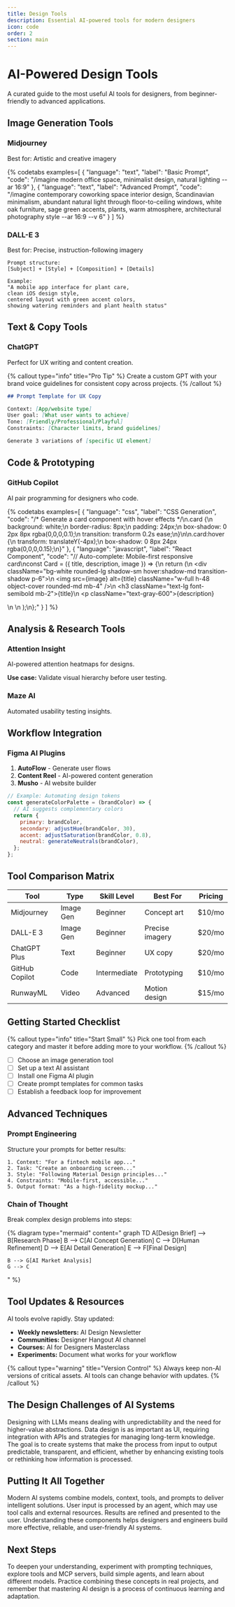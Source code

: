 ```yaml
---
title: Design Tools
description: Essential AI-powered tools for modern designers
icon: code
order: 2
section: main
---
```


# AI-Powered Design Tools

A curated guide to the most useful AI tools for designers, from beginner-friendly to advanced applications.

## Image Generation Tools

### Midjourney

Best for: Artistic and creative imagery

{% codetabs examples=[
  {
    "language": "text",
    "label": "Basic Prompt",
    "code": "/imagine modern office space, minimalist design, natural lighting --ar 16:9"
  },
  {
    "language": "text",
    "label": "Advanced Prompt",
    "code": "/imagine contemporary coworking space interior design, Scandinavian minimalism, abundant natural light through floor-to-ceiling windows, white oak furniture, sage green accents, plants, warm atmosphere, architectural photography style --ar 16:9 --v 6"
  }
] %}

### DALL-E 3

Best for: Precise, instruction-following imagery

```text
Prompt structure:
[Subject] + [Style] + [Composition] + [Details]

Example:
"A mobile app interface for plant care,
clean iOS design style,
centered layout with green accent colors,
showing watering reminders and plant health status"
```

## Text & Copy Tools

### ChatGPT

Perfect for UX writing and content creation.

{% callout type="info" title="Pro Tip" %}
Create a custom GPT with your brand voice guidelines for consistent copy across projects.
{% /callout %}

```markdown
## Prompt Template for UX Copy

Context: [App/website type]
User goal: [What user wants to achieve]
Tone: [Friendly/Professional/Playful]
Constraints: [Character limits, brand guidelines]

Generate 3 variations of [specific UI element]
```

## Code & Prototyping

### GitHub Copilot

AI pair programming for designers who code.

{% codetabs examples=[
  {
    "language": "css",
    "label": "CSS Generation",
    "code": "/* Generate a card component with hover effects */\n.card {\n  background: white;\n  border-radius: 8px;\n  padding: 24px;\n  box-shadow: 0 2px 8px rgba(0,0,0,0.1);\n  transition: transform 0.2s ease;\n}\n\n.card:hover {\n  transform: translateY(-4px);\n  box-shadow: 0 8px 24px rgba(0,0,0,0.15);\n}"
  },
  {
    "language": "javascript",
    "label": "React Component",
    "code": "// Auto-complete: Mobile-first responsive card\nconst Card = ({ title, description, image }) => {\n  return (\n    <div className=\"bg-white rounded-lg shadow-sm hover:shadow-md transition-shadow p-6\">\n      <img src={image} alt={title} className=\"w-full h-48 object-cover rounded-md mb-4\" />\n      <h3 className=\"text-lg font-semibold mb-2\">{title}</h3>\n      <p className=\"text-gray-600\">{description}</p>\n    </div>\n  );\n};"
  }
] %}

## Analysis & Research Tools

### Attention Insight

AI-powered attention heatmaps for designs.

**Use case:** Validate visual hierarchy before user testing.

### Maze AI

Automated usability testing insights.

## Workflow Integration

### Figma AI Plugins

1. **AutoFlow** - Generate user flows
2. **Content Reel** - AI-powered content generation
3. **Musho** - AI website builder

```javascript
// Example: Automating design tokens
const generateColorPalette = (brandColor) => {
  // AI suggests complementary colors
  return {
    primary: brandColor,
    secondary: adjustHue(brandColor, 30),
    accent: adjustSaturation(brandColor, 0.8),
    neutral: generateNeutrals(brandColor),
  };
};
```

## Tool Comparison Matrix

| Tool           | Type      | Skill Level  | Best For        | Pricing |
| -------------- | --------- | ------------ | --------------- | ------- |
| Midjourney     | Image Gen | Beginner     | Concept art     | $10/mo  |
| DALL-E 3       | Image Gen | Beginner     | Precise imagery | $20/mo  |
| ChatGPT Plus   | Text      | Beginner     | UX copy         | $20/mo  |
| GitHub Copilot | Code      | Intermediate | Prototyping     | $10/mo  |
| RunwayML       | Video     | Advanced     | Motion design   | $15/mo  |

## Getting Started Checklist

{% callout type="info" title="Start Small" %}
Pick one tool from each category and master it before adding more to your workflow.
{% /callout %}

- [ ] Choose an image generation tool
- [ ] Set up a text AI assistant
- [ ] Install one Figma AI plugin
- [ ] Create prompt templates for common tasks
- [ ] Establish a feedback loop for improvement

## Advanced Techniques

### Prompt Engineering

Structure your prompts for better results:

```text
1. Context: "For a fintech mobile app..."
2. Task: "Create an onboarding screen..."
3. Style: "Following Material Design principles..."
4. Constraints: "Mobile-first, accessible..."
5. Output format: "As a high-fidelity mockup..."
```

### Chain of Thought

Break complex design problems into steps:

{% diagram type="mermaid" content="
graph TD
A[Design Brief] --> B[Research Phase]
B --> C[AI Concept Generation]
C --> D[Human Refinement]
D --> E[AI Detail Generation]
E --> F[Final Design]

    B --> G[AI Market Analysis]
    G --> C

" %}

## Tool Updates & Resources

AI tools evolve rapidly. Stay updated:

- **Weekly newsletters:** AI Design Newsletter
- **Communities:** Designer Hangout AI channel
- **Courses:** AI for Designers Masterclass
- **Experiments:** Document what works for your workflow

{% callout type="warning" title="Version Control" %}
Always keep non-AI versions of critical assets. AI tools can change behavior with updates.
{% /callout %}

## The Design Challenges of AI Systems

Designing with LLMs means dealing with unpredictability and the need for higher-value abstractions. Data design is as important as UI, requiring integration with APIs and strategies for managing long-term knowledge. The goal is to create systems that make the process from input to output predictable, transparent, and efficient, whether by enhancing existing tools or rethinking how information is processed.

## Putting It All Together

Modern AI systems combine models, context, tools, and prompts to deliver intelligent solutions. User input is processed by an agent, which may use tool calls and external resources. Results are refined and presented to the user. Understanding these components helps designers and engineers build more effective, reliable, and user-friendly AI systems.

## Next Steps

To deepen your understanding, experiment with prompting techniques, explore tools and MCP servers, build simple agents, and learn about different models. Practice combining these concepts in real projects, and remember that mastering AI design is a process of continuous learning and adaptation.
